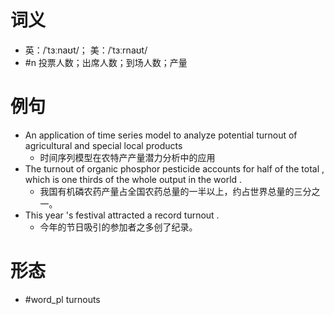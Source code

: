 # 词义
- 英：/ˈtɜːnaʊt/； 美：/ˈtɜːrnaʊt/
- #n 投票人数；出席人数；到场人数；产量
# 例句
- An application of time series model to analyze potential turnout of agricultural and special local products
	- 时间序列模型在农特产产量潜力分析中的应用
- The turnout of organic phosphor pesticide accounts for half of the total , which is one thirds of the whole output in the world .
	- 我国有机磷农药产量占全国农药总量的一半以上，约占世界总量的三分之一。
- This year 's festival attracted a record turnout .
	- 今年的节日吸引的参加者之多创了纪录。
# 形态
- #word_pl turnouts
